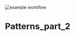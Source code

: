 ![example workflow](https://github.com/skudarnov-av/Patterns_part_2/actions/workflows/gradle.yml/badge.svg)
# Patterns_part_2
